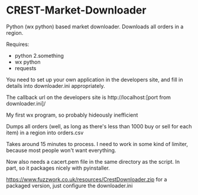 # CREST-Market-Downloader
Python (wx python) based market downloader. Downloads all orders in a region.


Requires:
* python 2.something
* wx python
* requests

You need to set up your own application in the developers site, and fill in details into downloader.ini appropriately.

The callback url on the developers site is http://localhost:[port from downloader.ini]/

My first wx program, so probably hideously inefficient


Dumps all orders (well, as long as there's less than 1000 buy or sell for each item) in a region into orders.csv

Takes around 15 minutes to process. I need to work in some kind of limiter, because most people won't want everything.

Now also needs a cacert.pem file in the same directory as the script. In part, so it packages nicely with pyinstaller.

https://www.fuzzwork.co.uk/resources/CrestDownloader.zip for a packaged version, just configure the downloader.ini

